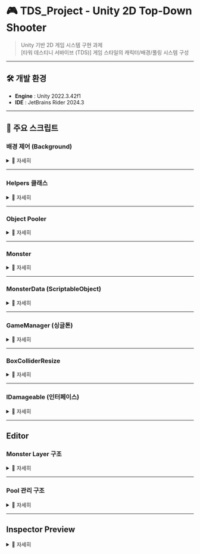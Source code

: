 # 🎮 TDS_Project - Unity 2D Top-Down Shooter
 
> Unity 기반 2D 게임 시스템 구현 과제  
> [타워 데스티니 서바이브 (TDS)] 게임 스타일의 캐릭터/배경/풀링 시스템 구성

---

## 🛠 개발 환경
- **Engine** : Unity 2022.3.42f1 
- **IDE** : JetBrains Rider 2024.3

---

## 📂 주요 스크립트

### 배경 제어 (Background)
<details>
  <summary>🎇 자세히 </summary>
  
![image](https://github.com/user-attachments/assets/b70a54c4-a6b2-4a4f-b589-671dbf58660d)
- 배경이 좌측으로 반복 이동
- Hero 및 Camera는 고정된 상태

</details>

---

### Helpers 클래스
<details>
  <summary>🎇 자세히 </summary>
  
![image](https://github.com/user-attachments/assets/0357b1ab-e0a3-4145-98ed-c420f677ea16)
- 자주 쓰는 메서드 및 데이터 구조 정리
- 예: Hero, Monster 스탯 상수, 로그 래핑 등

</details>

---

### Object Pooler
<details>
  <summary>🎇 자세히 </summary>
  
![image](https://github.com/user-attachments/assets/90544f18-c8a2-4c85-8c54-7b293f278000)
- Bullet, Monster 등 반복 생성되는 오브젝트 풀 관리
- 메모리 최소화 및 성능 최적화 목적

</details>

---

### Monster
<details>
  <summary>🎇 자세히 </summary>
  
![image](https://github.com/user-attachments/assets/10095a6a-c4ac-4418-9386-1d513e4f3077)
- 캐싱 활용을 통한 성능 최적화  
- 변수, 컴포넌트 접근 최소화

![image](https://github.com/user-attachments/assets/ae46247b-d996-4fe5-9489-f94b9fa4def2)
- LayerMask를 비트 연산으로 직접 설정

![image](https://github.com/user-attachments/assets/2f9eaafa-916a-4718-8435-0200f7f204f1)
- Raycast를 통해 전방 물체 감지  
  → Collider 겹침 방지를 위한 Ray 시작 위치 조정

![image](https://github.com/user-attachments/assets/266d9410-672d-412f-91ce-4f83e0c76823)
- 몬스터 활성화 시(OnEnable)에만 초기 정보 세팅

![image](https://github.com/user-attachments/assets/120da543-43e4-4817-aacd-7d07e0c23a81)
- 인터페이스(`IDamageable`) 사용으로 유연한 확장성 확보

</details>

---

### MonsterData (ScriptableObject)
<details>
  <summary>🎇 자세히 </summary>
  
![image](https://github.com/user-attachments/assets/448236a2-15c0-41b7-8272-02a3d7376079)
- 몬스터 정보 관리 (공격력, 이동속도 등 공통값)

</details>

---

### GameManager (싱글톤)
<details>
  <summary>🎇 자세히 </summary>
  
![image](https://github.com/user-attachments/assets/ce88afb9-8b2e-429b-870d-3a1e9837c85e)
- 제네릭 `Singleton<T>` 기반 구조 사용
- 게임 상태 관리: Run, Pause, GameOver

</details>

---

### BoxColliderResize
<details>
  <summary>🎇 자세히 </summary>
  
![image](https://github.com/user-attachments/assets/49e0b60a-b993-4f3e-a792-95b6ca6a0386)
- HP가 0이 된 박스 제거 시, **다른 몬스터가 빈 공간을 통과하지 못하게 처리**

</details>

---

### IDamageable (인터페이스)
<details>
  <summary>🎇 자세히 </summary>
  
![image](https://github.com/user-attachments/assets/5723f210-fbfe-4c17-b57c-acc54230dda2)
- Box, Monster 등 다양한 객체에 데미지를 줄 수 있도록 다형성 제공

</details>

---
## Editor
### Monster Layer 구조
<details>
  <summary>🎇 자세히 </summary>
  
![image](https://github.com/user-attachments/assets/dab52e3e-b90b-4057-8266-4126031ebc2e)

- 몬스터는 **3개의 Line 중 랜덤한 위치**에 소환됨
- 각 Line마다 고유 Layer를 사용해 **서로 충돌하지 않음**
- **Prefab 소환 시 해당 라인의 Layer를 상속**

</details>

---

### Pool 관리 구조
<details>
  <summary>🎇 자세히 </summary>
  
![image](https://github.com/user-attachments/assets/92f5e240-6879-4101-8f44-3bbd5d12fc6d)
- 모든 풀 오브젝트는 **Objects 부모 오브젝트 하위에 배치**되어 관리됨

</details>

---

## Inspector Preview
<details>
  <summary>🎇 자세히 </summary>
  
![image](https://github.com/user-attachments/assets/2ab6594f-7bd7-408d-85d9-04c411b3d85c)
- 각 라인, 풀, Manager 등 직관적으로 Inspector에서 관리 가능

</details>

